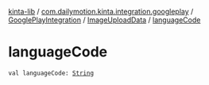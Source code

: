 [kinta-lib](../../../index.md) / [com.dailymotion.kinta.integration.googleplay](../../index.md) / [GooglePlayIntegration](../index.md) / [ImageUploadData](index.md) / [languageCode](./language-code.md)

# languageCode

`val languageCode: `[`String`](https://kotlinlang.org/api/latest/jvm/stdlib/kotlin/-string/index.html)